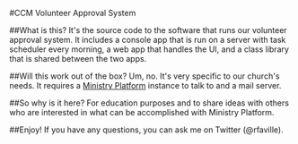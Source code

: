 #CCM Volunteer Approval System

##What is this?
It's the source code to the software that runs our volunteer approval system. It includes a console app that is run on a server
with task scheduler every morning, a web app that handles the UI, and a class library that is shared between the two apps.

##Will this work out of the box?
Um, no. It's very specific to our church's needs. It requires a [Ministry Platform](http://thinkministry.com/) instance to talk to 
and a mail server.

##So why is it here?
For education purposes and to share ideas with others who are interested in what can be accomplished with Ministry Platform.

##Enjoy!
If you have any questions, you can ask me on Twitter (@rfaville).